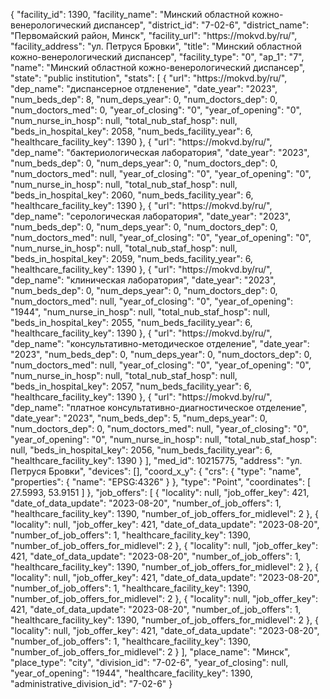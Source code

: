 {
    "facility_id": 1390,
    "facility_name": "Минский областной кожно-венерологический диспансер",
    "district_id": "7-02-6",
    "district_name": "Первомайский район, Минск",
    "facility_url": "https:\/\/mokvd.by\/ru\/",
    "facility_address": "ул. Петруся Бровки",
    "title": "Минский областной кожно-венерологический диспансер",
    "facility_type": "0",
    "ap_1": "7",
    "name": "Минский областной кожно-венерологический диспансер",
    "state": "public institution",
    "stats": [
        {
            "url": "https:\/\/mokvd.by\/ru\/",
            "dep_name": "диспансерное отдленение",
            "date_year": "2023",
            "num_beds_dep": 8,
            "num_deps_year": 0,
            "num_doctors_dep": 0,
            "num_doctors_med": 0,
            "year_of_closing": "0",
            "year_of_opening": "0",
            "num_nurse_in_hosp": null,
            "total_nub_staf_hosp": null,
            "beds_in_hospital_key": 2058,
            "num_beds_facility_year": 6,
            "healthcare_facility_key": 1390
        },
        {
            "url": "https:\/\/mokvd.by\/ru\/",
            "dep_name": "бактериологическая лаборатория",
            "date_year": "2023",
            "num_beds_dep": 0,
            "num_deps_year": 0,
            "num_doctors_dep": 0,
            "num_doctors_med": null,
            "year_of_closing": "0",
            "year_of_opening": "0",
            "num_nurse_in_hosp": null,
            "total_nub_staf_hosp": null,
            "beds_in_hospital_key": 2060,
            "num_beds_facility_year": 6,
            "healthcare_facility_key": 1390
        },
        {
            "url": "https:\/\/mokvd.by\/ru\/",
            "dep_name": "серологическая лаборатория",
            "date_year": "2023",
            "num_beds_dep": 0,
            "num_deps_year": 0,
            "num_doctors_dep": 0,
            "num_doctors_med": null,
            "year_of_closing": "0",
            "year_of_opening": "0",
            "num_nurse_in_hosp": null,
            "total_nub_staf_hosp": null,
            "beds_in_hospital_key": 2059,
            "num_beds_facility_year": 6,
            "healthcare_facility_key": 1390
        },
        {
            "url": "https:\/\/mokvd.by\/ru\/",
            "dep_name": "клиническая лаборатория",
            "date_year": "2023",
            "num_beds_dep": 0,
            "num_deps_year": 0,
            "num_doctors_dep": 0,
            "num_doctors_med": null,
            "year_of_closing": "0",
            "year_of_opening": "1944",
            "num_nurse_in_hosp": null,
            "total_nub_staf_hosp": null,
            "beds_in_hospital_key": 2055,
            "num_beds_facility_year": 6,
            "healthcare_facility_key": 1390
        },
        {
            "url": "https:\/\/mokvd.by\/ru\/",
            "dep_name": "консультативно-методическое отделение",
            "date_year": "2023",
            "num_beds_dep": 0,
            "num_deps_year": 0,
            "num_doctors_dep": 0,
            "num_doctors_med": null,
            "year_of_closing": "0",
            "year_of_opening": "0",
            "num_nurse_in_hosp": null,
            "total_nub_staf_hosp": null,
            "beds_in_hospital_key": 2057,
            "num_beds_facility_year": 6,
            "healthcare_facility_key": 1390
        },
        {
            "url": "https:\/\/mokvd.by\/ru\/",
            "dep_name": "платное консультативно-диагностическое отделение",
            "date_year": "2023",
            "num_beds_dep": 5,
            "num_deps_year": 0,
            "num_doctors_dep": 0,
            "num_doctors_med": null,
            "year_of_closing": "0",
            "year_of_opening": "0",
            "num_nurse_in_hosp": null,
            "total_nub_staf_hosp": null,
            "beds_in_hospital_key": 2056,
            "num_beds_facility_year": 6,
            "healthcare_facility_key": 1390
        }
    ],
    "med_id": 10215775,
    "address": "ул. Петруся Бровки",
    "devices": [],
    "coord_x_y": {
        "crs": {
            "type": "name",
            "properties": {
                "name": "EPSG:4326"
            }
        },
        "type": "Point",
        "coordinates": [
            27.5993,
            53.9151
        ]
    },
    "job_offers": [
        {
            "locality": null,
            "job_offer_key": 421,
            "date_of_data_update": "2023-08-20",
            "number_of_job_offers": 1,
            "healthcare_facility_key": 1390,
            "number_of_job_offers_for_midlevel": 2
        },
        {
            "locality": null,
            "job_offer_key": 421,
            "date_of_data_update": "2023-08-20",
            "number_of_job_offers": 1,
            "healthcare_facility_key": 1390,
            "number_of_job_offers_for_midlevel": 2
        },
        {
            "locality": null,
            "job_offer_key": 421,
            "date_of_data_update": "2023-08-20",
            "number_of_job_offers": 1,
            "healthcare_facility_key": 1390,
            "number_of_job_offers_for_midlevel": 2
        },
        {
            "locality": null,
            "job_offer_key": 421,
            "date_of_data_update": "2023-08-20",
            "number_of_job_offers": 1,
            "healthcare_facility_key": 1390,
            "number_of_job_offers_for_midlevel": 2
        },
        {
            "locality": null,
            "job_offer_key": 421,
            "date_of_data_update": "2023-08-20",
            "number_of_job_offers": 1,
            "healthcare_facility_key": 1390,
            "number_of_job_offers_for_midlevel": 2
        },
        {
            "locality": null,
            "job_offer_key": 421,
            "date_of_data_update": "2023-08-20",
            "number_of_job_offers": 1,
            "healthcare_facility_key": 1390,
            "number_of_job_offers_for_midlevel": 2
        }
    ],
    "place_name": "Минск",
    "place_type": "city",
    "division_id": "7-02-6",
    "year_of_closing": null,
    "year_of_opening": "1944",
    "healthcare_facility_key": 1390,
    "administrative_division_id": "7-02-6"
}